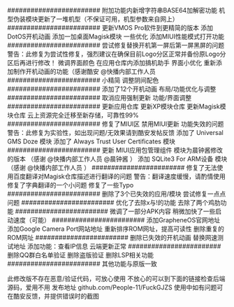 ########################
附加功能内新增字符串BASE64加解密功能
机型伪装模块更新了一堆机型（不保证可用，机型参数来自网上）
########################
更新VMOS Pro软件到更精简的版本
添加DotOS开机动画
添加一加桌面Magisk模块
一些优化
添加MIUI性能模式打开功能
########################
尝试修复替换开机第一屏后第一屏黑屏的问题
警告：此修复为尝试性修复，强烈建议在确保目前Logo分区正常并备份原Logo分区后再进行修改！
微调界面颜色
在应用仓库内添加搞机助手
界面小优化
重新添加制作开机动画的功能（感谢酷安 @快播内部工作人员
########################
小精简
调整阴间配色
########################
添加了12个开机动画
布局/功能优化与调整
########################
取消应用强制更新
功能/界面调整
########################
更新应用仓库
更新XP模块仓库
更新Magisk模块仓库
云上资源完全迁移至新存储，可靠性99%
########################
修复了MIUI区 禁用MIUI更新 功能失效的问题
警告：此修复为实验性，如出现问题/无效果请到酷安发帖反馈
添加了 Universal GMS Doze 模块
添加了 Always Trust User Certificates 模块
########################
更新 MIUI应用包管理组件 模块为晨钟酱修改的版本 （感谢 @快播内部工作人员 @晨钟酱 ）
添加 SQLite3 For ARM设备 模块 （感谢 @快播内部工作人员 ）
########################
修复了无法使用百度翻译对Magisk仓库描述进行翻译的问题
警告：翻译速度缓慢，请酌情使用
修复了字典翻译的一个小问题
修复了一些Typo
########################
删除了3个已失效的应用/模块
尝试修复一点点问题
########################
优化了去除x与!的功能
去除了两个鸡肋功能
########################
微调了一部分APK内容
稍微加快了一些启动速度（可能）
########################
添加GrapheneOS官网地址
添加Google Camera Port网站地址
重新排序ROM网址，提高可读性
删除重复的ROM网址
########################
删除已失效的开机动画
替换网速测试地址
添加功能：查看IP信息
云端更新正常
########################
删除QQ群白名单验证
删除盗版验证
删除LSP相关功能
########################
其他功能与原版一致

此修改版不存在恶意/验证代码，可放心使用
不放心的可以到下面的链接检查后端源码，爱用不用
发布地址 github.com/People-11/FuckGJZS
使用中如有问题可在酷安反馈，并提供错误时的截图
